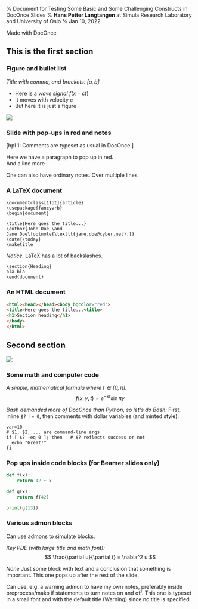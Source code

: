 % Document for Testing Some Basic and Some Challenging Constructs in DocOnce Slides
% **Hans Petter Langtangen** at Simula Research Laboratory and University of Oslo
% Jan 10, 2022

Made with DocOnce



<!-- !split -->
## This is the first section
<!-- Short title: First -->

<!-- !split -->
### Figure and bullet list

<!-- !bslidecell 00  0.60 -->
<!-- !bpop -->
*Title with comma, and brackets: $[a,b]$* 
  * Here is a *wave signal* $f(x-ct)$
  * It moves with velocity $c$
  * But here it is just a figure


<!-- !epop -->
<!-- !eslidecell -->

<!-- !bslidecell 01 -->
<!-- <img src="testfigs/wave1D.png" width="300"> -->
![](testfigs/wave1D.png)


<!-- !eslidecell -->

<!-- !split -->
### Slide with pop-ups in red and notes

[hpl 1: Comments are typeset as usual in DocOnce.]

<!-- !bpop highlight-red -->
Here we have a paragraph to pop up in red.<br />
And a line more
<!-- !epop -->

<!-- !bnotes -->
One can also have ordinary notes.
Over multiple lines.
<!-- !enotes -->

<!-- !split -->
### A LaTeX document

<!-- !bpop -->

```
\documentclass[11pt]{article}
\usepackage{fancyvrb}
\begin{document}

\title{Here goes the title...}
\author{John Doe \and
Jane Doe\footnote{\texttt{jane.doe@cyber.net}.}}
\date{\today}
\maketitle
```

<!-- !epop -->

<!-- !bpop -->
*Notice.* 
LaTeX has a lot of backslashes.


<!-- !epop -->

<!-- !bpop -->

```
\section{Heading}
bla-bla
\end{document}
```

<!-- !epop -->

<!-- !split -->
### An HTML document


```html
<html><head></head><body bgcolor="red">
<title>Here goes the title...<title>
<h1>Section heading</h1>
</body>
</html>
```

<!-- !split -->
## Second section

<!-- <img src="testfigs/wave1D.png" width="600"> -->
![](testfigs/wave1D.png)



<!-- !split -->
### Some math and computer code

*A simple, mathematical formula where $t\in [0,\pi]$:* 
$$
 f(x,y,t) = e^{-xt}\sin\pi y 
$$



*Bash demanded more of DocOnce than Python, so let's do Bash:* 
First, inline `$? != 0`, then comments with dollar variables (and minted
style):


```shell
var=10
# $1, $2, ... are command-line args
if [ $? -eq 0 ]; then   # $? reflects success or not
  echo "Great!"
fi
```



<!-- !split -->
### Pop ups inside code blocks (for Beamer slides only)


```python
def f(x):
    return 42 + x

def g(x):
    return f(42)

print(g(13))
```

<!-- !split -->
### Various admon blocks

Can use admons to simulate blocks:

<!-- !bpop -->
*Key PDE (with large title and math font):* 
$$
 \frac{\partial u}{\partial t} = \nabla^2 u 
$$


<!-- !epop -->

<!-- !bpop -->
*None* 
Just some block with text and a conclusion that something is important.
This one pops up after the rest of the slide.


<!-- !epop -->

<!-- !bpop -->
Can use, e.g. a warning admon to have my own notes, preferably
inside preprocess/mako if statements to turn notes on and off.
This one is typeset in a small font and with the default
title (Warning) since no title is specified.


<!-- !epop -->


